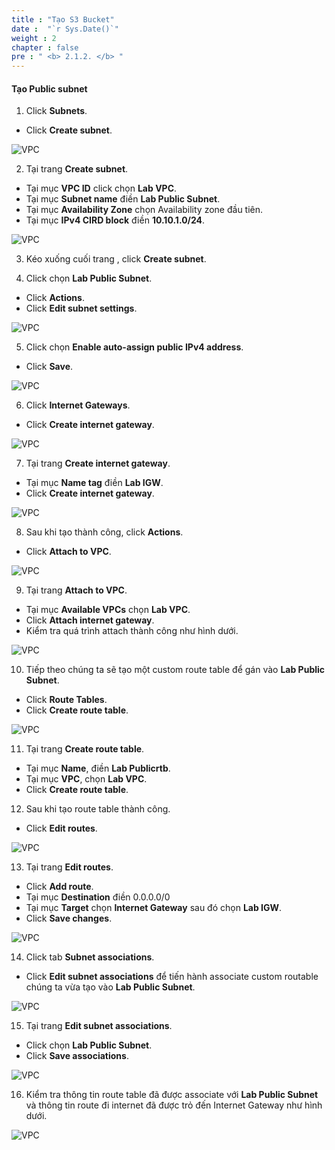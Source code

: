 ```yaml
---
title : "Tạo S3 Bucket"
date :  "`r Sys.Date()`" 
weight : 2
chapter : false
pre : " <b> 2.1.2. </b> "
---
```


#### Tạo Public subnet

1. Click **Subnets**.
  + Click **Create subnet**.

![VPC](/images/2.prerequisite/003-createsubnet.png)

2. Tại trang **Create subnet**.
  + Tại mục **VPC ID** click chọn **Lab VPC**.
  + Tại mục **Subnet name** điền **Lab Public Subnet**.
  + Tại mục **Availability Zone** chọn Availability zone đầu tiên.
  + Tại mục **IPv4 CIRD block** điền **10.10.1.0/24**.

![VPC](/images/2.prerequisite/004-createsubnet.png)

3. Kéo xuống cuối trang , click **Create subnet**.

4. Click chọn **Lab Public Subnet**.
  + Click **Actions**.
  + Click **Edit subnet settings**.

![VPC](/images/2.prerequisite/005-createsubnet.png)

5. Click chọn **Enable auto-assign public IPv4 address**.
  + Click **Save**.

![VPC](/images/2.prerequisite/006-createsubnet.png)

6. Click **Internet Gateways**.
  + Click **Create internet gateway**.
  
![VPC](/images/2.prerequisite/007-createigw.png)

7. Tại trang **Create internet gateway**.
  + Tại mục **Name tag** điền **Lab IGW**.
  + Click **Create internet gateway**.
  
![VPC](/images/2.prerequisite/008-createigw.png)

8. Sau khi tạo thành công, click **Actions**.
  + Click **Attach to VPC**.
 
![VPC](/images/2.prerequisite/009-createigw.png)

9. Tại trang **Attach to VPC**.
  + Tại mục **Available VPCs** chọn **Lab VPC**.
  + Click **Attach internet gateway**.
  + Kiểm tra quá trình attach thành công như hình dưới.

![VPC](/images/2.prerequisite/010-createigw.png)

10. Tiếp theo chúng ta sẽ tạo một custom route table để gán vào **Lab Public Subnet**.
  + Click **Route Tables**.
  + Click **Create route table**.

![VPC](/images/2.prerequisite/011-creatertb.png)

11. Tại trang **Create route table**.
  + Tại mục **Name**, điền **Lab Publicrtb**.
  + Tại mục **VPC**, chọn **Lab VPC**.
  + Click **Create route table**.

12. Sau khi tạo route table thành công.
  + Click **Edit routes**.
  
![VPC](/images/2.prerequisite/012-creatertb.png)

13. Tại trang **Edit routes**.
  + Click **Add route**.
  + Tại mục **Destination** điền 0.0.0.0/0
  + Tại mục **Target** chọn **Internet Gateway** sau đó chọn **Lab IGW**.
  + Click **Save changes**.

![VPC](/images/2.prerequisite/013-creatertb.png)

14. Click tab **Subnet associations**.
  + Click **Edit subnet associations** để tiến hành associate custom routable chúng ta vừa tạo vào **Lab Public Subnet**.


![VPC](/images/2.prerequisite/014-creatertb.png)

15. Tại trang **Edit subnet associations**. 
  + Click chọn **Lab Public Subnet**.
  + Click **Save associations**.

![VPC](/images/2.prerequisite/015-creatertb.png)

16. Kiểm tra thông tin route table đã được associate với **Lab Public Subnet** và thông tin route đi internet đã được trỏ đến Internet Gateway như hình dưới.


![VPC](/images/2.prerequisite/016-creatertb.png)
